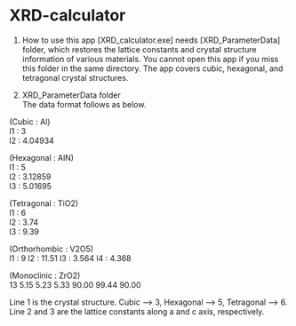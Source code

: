 # XRD-calculator

1. How to use this app
 [XRD_calculator.exe] needs [XRD_ParameterData] folder, which restores the lattice constants and crystal structure information of various materials. 
You cannot open this app if you miss this folder in the same directory. 
The app covers cubic, hexagonal, and tetragonal crystal structures.

1. XRD_ParameterData folder  
 The data format follows as below.  
 
(Cubic : Al)  
	l1 : 3  
	l2 : 4.04934  

(Hexagonal : AlN)  
	l1 : 5  
	l2 : 3.12859  
	l3 : 5.01695  


(Tetragonal : TiO2)  
	l1 : 6  
	l2 : 3.74  
	l3 : 9.39  
	
(Orthorhombic : V2O5)  
	l1 : 9
	l2 : 11.51
	l3 : 3.564
	l4 : 4.368

(Monoclinic : ZrO2)  
	13
	5.15
	5.23
	5.33
	90.00
	99.44
	90.00

Line 1 is the crystal structure. Cubic --> 3, Hexagonal --> 5, Tetragonal --> 6.  
Line 2 and 3 are the lattice constants along a and c axis, respectively.
